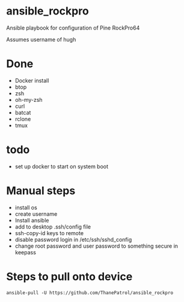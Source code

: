 # ansible_rockpro
Ansible playbook for configuration of Pine RockPro64

Assumes username of hugh

# Done
- Docker install
- btop
- zsh
- oh-my-zsh
- curl
- batcat
- rclone
- tmux

# todo
- set up docker to start on system boot


# Manual steps
- install os
- create username
- Install ansible
- add to desktop .ssh/config file
- ssh-copy-id keys to remote
- disable password login in /etc/ssh/sshd_config
- change root password and user password to something secure in keepass

# Steps to pull onto device
`ansible-pull -U https://github.com/ThanePatrol/ansible_rockpro`
